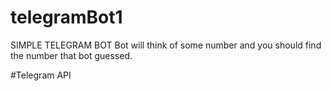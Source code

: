 # telegramBot1

SIMPLE TELEGRAM BOT 
Bot will think of some number and you should find the number that bot guessed.

#Telegram API
